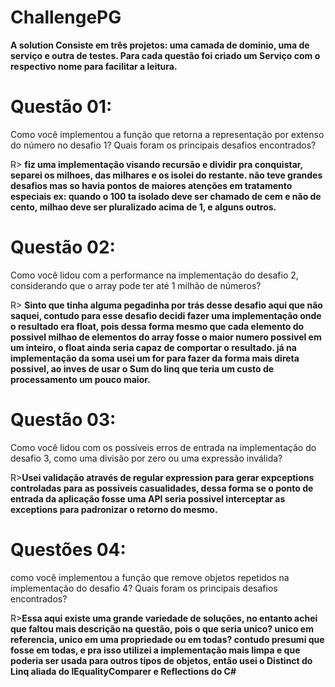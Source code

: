 # ChallengePG
**A solution Consiste em três projetos: uma camada de dominio, uma de serviço e outra de testes. Para cada questão foi criado um Serviço com o respectivo nome para facilitar a leitura.**

# Questão 01:
 Como você implementou a função que retorna a representação por extenso
do número no desafio 1? Quais foram os principais desafios encontrados?

R> **fiz uma implementação visando recursão e dividir pra conquistar, separei os milhoes, das milhares e os isolei do restante. não teve grandes desafios mas so havia pontos de maiores atenções em tratamento especiais ex: quando o 100 ta isolado deve ser chamado de cem e não de cento, milhao deve ser pluralizado acima de 1, e alguns outros.**

# Questão 02:
Como você lidou com a performance na implementação do desafio 2,
considerando que o array pode ter até 1 milhão de números?

R> **Sinto que tinha alguma pegadinha por trás desse desafio aqui que não saquei, contudo para esse desafio decidi fazer uma implementação onde o resultado era float, pois dessa forma mesmo que cada elemento do possivel milhao de elementos do array fosse o maior numero possivel em um inteiro, o float ainda seria capaz de comportar o resultado. já na implementação da soma usei um for para fazer da forma mais direta possivel, ao inves de usar o Sum do linq que teria um custo de processamento um pouco maior.**

# Questão 03:
 Como você lidou com os possíveis erros de entrada na implementação do
desafio 3, como uma divisão por zero ou uma expressão inválida?

R>**Usei validação através de regular expression para gerar expceptions controladas para as possiveis casualidades, dessa forma se o ponto de entrada da aplicação fosse uma API seria possivel interceptar as exceptions para padronizar o retorno do mesmo.**

# Questões 04:
como você implementou a função que remove objetos repetidos na
implementação do desafio 4? Quais foram os principais desafios
encontrados?

R>**Essa aqui existe uma grande variedade de soluções, no entanto achei que faltou mais descrição na questão, pois o que seria unico? unico em referencia, unico em uma propriedade ou em todas? contudo presumi que fosse em todas, e pra isso  utilizei a implementação mais limpa e que poderia ser usada para outros tipos de objetos, então usei o Distinct do Linq aliada do IEqualityComparer e Reflections do C#** 

